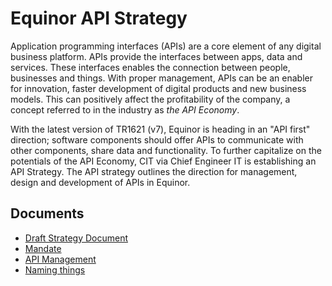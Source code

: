 # Equinor API Strategy

Application programming interfaces (APIs) are a core element of any digital business platform. APIs provide the interfaces between apps, data and services. These interfaces enables the connection between people, businesses and things. With proper management, APIs can be an enabler for innovation, faster development of digital products and new business models. This can positively affect the profitability of the company, a concept referred to in the industry as _the API Economy_. 

With the latest version of TR1621 (v7), Equinor is heading in an "API first" direction; software components should offer APIs to communicate with other components, share data and functionality. To further capitalize on the potentials of the API Economy, CIT via Chief Engineer IT is establishing an API Strategy. The API strategy outlines the direction for management, design and development of APIs in Equinor.


## Documents
* [Draft Strategy Document](docs/strategy-draft.md)
* [Mandate](docs/mandate.md)
* [API Management](docs/api_management.md)
* [Naming things](docs/naming.md)

